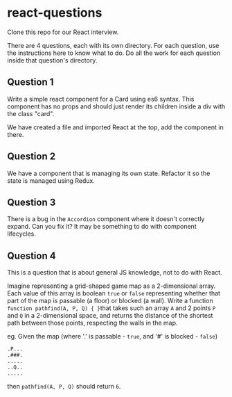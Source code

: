 # react-questions
Clone this repo for our React interview.

There are 4 questions, each with its own directory. For each question, use the instructions here to
know what to do. Do all the work for each question inside that question's directory.

## Question 1
Write a simple react component for a Card using es6 syntax. This component has no props and should
just render its children inside a div with the class "card".

We have created a file and imported React at the top, add the component in there.

## Question 2
We have a component that is managing its own state. Refactor it so the state is managed using Redux.

## Question 3
There is a bug in the `Accordion` component where it doesn't correctly expand. Can you fix it? It may be something
to do with component lifecycles.

## Question 4
This is a question that is about general JS knowledge, not to do with React.

Imagine representing a grid-shaped game map as a 2-dimensional array. Each value of this array is
boolean `true` or `false` representing whether that part of the map is passable (a floor) or blocked
(a wall). Write a function `function pathfind(A, P, Q) { }`that takes such an array `A` and 2 points
`P` and `Q` in a 2-dimensional space, and returns the distance of the shortest path between those
points, respecting the walls in the map.

eg. Given the map (where '.' is passable - `true`, and '#' is blocked - `false`)
```
.P...
.###.
.....
..Q..
.....
```

then `pathfind(A, P, Q)` should return `6`.
